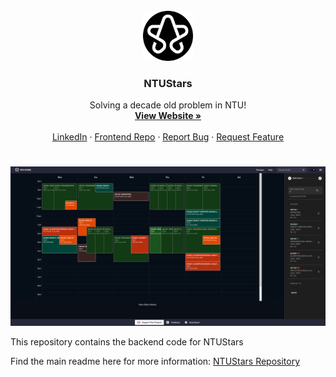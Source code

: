 <br />
<div align="center">
  <img src="./assets/NTUStars-icon.png" alt="Logo" width="80" height="80">
  <h3 align="center">NTUStars</h3>
  
  <p align="center">
    Solving a decade old problem in NTU!
    <br />
    <a href="https://www.ntustars.com"><strong>View Website »</strong></a>
    <br />
    <br />
    <a href="https://www.linkedin.com/posts/lenson-lim-05974621b_during-the-semester-break-i-finally-attempted-activity-7100377614392950784-J8Md?utm_source=share&utm_medium=member_desktop">LinkedIn</a>
    ·
    <a href="https://github.com/Lebarnon/NTUStars">Frontend Repo</a>
    ·
    <a href="https://github.com/Lebarnon/NTUStars-server/issues">Report Bug</a>
    ·
    <a href="https://github.com/Lebarnon/NTUStars-server/issues">Request Feature</a>
  </p>
</div>

#
<img src="./assets/NTUStars.png" alt="drawing"/>


This repository contains the backend code for NTUStars

Find the main readme here for more information: 
[NTUStars Repository](https://github.com/Lebarnon/NTUStars)